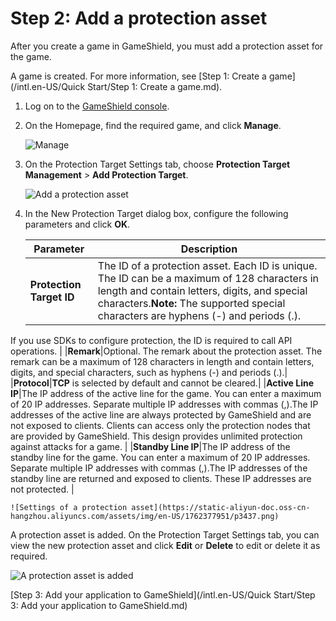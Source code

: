 # Step 2: Add a protection asset

After you create a game in GameShield, you must add a protection asset for the game.

A game is created. For more information, see [Step 1: Create a game](/intl.en-US/Quick Start/Step 1: Create a game.md).

1.  Log on to the [GameShield console](https://yundun.console.aliyun.com/?p=yxd).

2.  On the Homepage, find the required game, and click **Manage**.

    ![Manage](https://static-aliyun-doc.oss-cn-hangzhou.aliyuncs.com/assets/img/en-US/1762377951/p3432.png)

3.  On the Protection Target Settings tab, choose **Protection Target Management** \> **Add Protection Target**.

    ![Add a protection asset](https://static-aliyun-doc.oss-cn-hangzhou.aliyuncs.com/assets/img/en-US/1762377951/p3433.png)

4.  In the New Protection Target dialog box, configure the following parameters and click **OK**.

    |Parameter|Description|
    |---------|-----------|
    |**Protection Target ID**|The ID of a protection asset. Each ID is unique. The ID can be a maximum of 128 characters in length and contain letters, digits, and special characters.**Note:** The supported special characters are hyphens \(-\) and periods \(.\).

If you use SDKs to configure protection, the ID is required to call API operations. |
    |**Remark**|Optional. The remark about the protection asset. The remark can be a maximum of 128 characters in length and contain letters, digits, and special characters, such as hyphens \(-\) and periods \(.\).|
    |**Protocol**|**TCP** is selected by default and cannot be cleared.|
    |**Active Line IP**|The IP address of the active line for the game. You can enter a maximum of 20 IP addresses. Separate multiple IP addresses with commas \(,\).The IP addresses of the active line are always protected by GameShield and are not exposed to clients. Clients can access only the protection nodes that are provided by GameShield. This design provides unlimited protection against attacks for a game. |
    |**Standby Line IP**|The IP address of the standby line for the game. You can enter a maximum of 20 IP addresses. Separate multiple IP addresses with commas \(,\).The IP addresses of the standby line are returned and exposed to clients. These IP addresses are not protected. |

    ![Settings of a protection asset](https://static-aliyun-doc.oss-cn-hangzhou.aliyuncs.com/assets/img/en-US/1762377951/p3437.png)


A protection asset is added. On the Protection Target Settings tab, you can view the new protection asset and click **Edit** or **Delete** to edit or delete it as required.

![A protection asset is added](https://static-aliyun-doc.oss-cn-hangzhou.aliyuncs.com/assets/img/en-US/1762377951/p3438.png)

[Step 3: Add your application to GameShield](/intl.en-US/Quick Start/Step 3: Add your application to GameShield.md)

